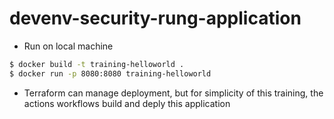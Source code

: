 # devenv-security-rung-application
- Run on local machine
```bash
$ docker build -t training-helloworld .
$ docker run -p 8080:8080 training-helloworld
```

- Terraform can manage deployment, but for simplicity of this training, the actions workflows build and deply this application